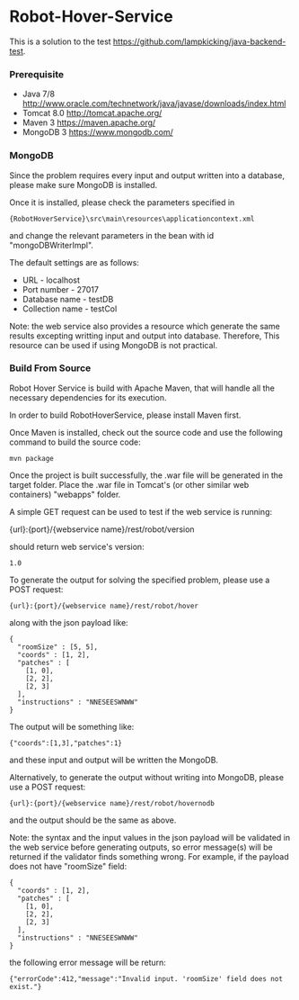 # Robot-Hover-Service

This is a solution to the test https://github.com/lampkicking/java-backend-test.

### Prerequisite

* Java 7/8 http://www.oracle.com/technetwork/java/javase/downloads/index.html
* Tomcat 8.0 http://tomcat.apache.org/
* Maven 3 https://maven.apache.org/
* MongoDB 3 https://www.mongodb.com/

### MongoDB

Since the problem requires every input and output written into a database, please make sure MongoDB is installed.

Once it is installed, please check the parameters specified in 

```
{RobotHoverService}\src\main\resources\applicationcontext.xml
```

and change the relevant parameters in the bean with id "mongoDBWriterImpl".

The default settings are as follows:

* URL - localhost
* Port number - 27017
* Database name - testDB
* Collection name - testCol

Note: the web service also provides a resource which generate the same results excepting writting input and output into database. Therefore, This resource can be used if using MongoDB is not practical.

### Build From Source

Robot Hover Service is build with Apache Maven, that will handle all the necessary dependencies for its execution.

In order to build RobotHoverService, please install Maven first.

Once Maven is installed, check out the source code and use the following command to build the source code:

```
mvn package
```

Once the project is built successfully, the .war file will be generated in the target folder. Place the .war file in Tomcat's (or other similar web containers) "webapps" folder.

A simple GET request can be used to test if the web service is running:

{url}:{port}/{webservice name}/rest/robot/version 

should return web service's version:

```
1.0
```

To generate the output for solving the specified problem, please use a POST request:

```
{url}:{port}/{webservice name}/rest/robot/hover
```

along with the json payload like:

```
{
  "roomSize" : [5, 5],
  "coords" : [1, 2],
  "patches" : [
    [1, 0],
    [2, 2],
    [2, 3]
  ],
  "instructions" : "NNESEESWNWW"
}
```

The output will be something like:

```
{"coords":[1,3],"patches":1}
```

and these input and output will be written the MongoDB.

Alternatively, to generate the output without writing into MongoDB, please use a POST request:

```
{url}:{port}/{webservice name}/rest/robot/hovernodb
```

and the output should be the same as above.

Note: the syntax and the input values in the json payload will be validated in the web service before generating outputs, so error message(s) will be returned if the validator finds something wrong. For example, if the payload does not have "roomSize" field:

```
{
  "coords" : [1, 2],
  "patches" : [
    [1, 0],
    [2, 2],
    [2, 3]
  ],
  "instructions" : "NNESEESWNWW"
}
```

the following error message will be return:

```
{"errorCode":412,"message":"Invalid input. 'roomSize' field does not exist."}
```

